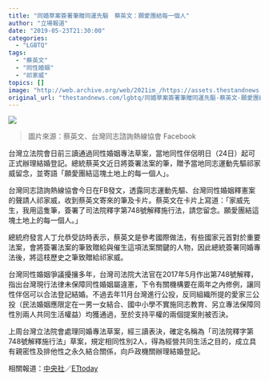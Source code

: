```yaml
---
title: "同婚草案簽署筆贈同運先驅　蔡英文：願愛團結每一個人"
author: "立場報道"
date: "2019-05-23T21:30:00"
categories:
  - "LGBTQ"
tags:
  - "蔡英文"
  - "同性婚姻"
  - "祁家威"
topics: []
image: "http://web.archive.org/web/2021im_/https://assets.thestandnews.com/media/photos/pen-01_witEw.png"
original_url: "thestandnews.com/lgbtq/同婚草案簽署筆贈同運先驅-蔡英文-願愛團結每一個人"
---
```

![](http://web.archive.org/web/2021im_/https://assets.thestandnews.com/media/photos/pen-01_witEw.png)
> 圖片來源：蔡英文、台灣同志諮詢熱線協會 Facebook

台灣立法院會日前三讀通過同性婚姻專法草案，當地同性伴侶明日（24日）起可正式辦理結婚登記。總統蔡英文近日將簽署法案的筆，贈予當地同志運動先驅祁家威留念，並寄語「願愛團結這塊土地上的每一個人」。

台灣同志諮詢熱線協會今日在FB發文，透露同志運動先驅、台灣同性婚姻釋憲案的聲請人祁家威，收到蔡英文寄來的筆及卡片。蔡英文在卡片上寫道：「家威先生，我用這隻筆，簽署了司法院釋字第748號解釋施行法，請您留念。願愛團結這塊土地上的每一個人。」

總統府發言人丁允恭受訪時表示，蔡英文是參考國際做法，有些國家元首對於重要法案，會將簽署法案的筆致贈給與催生這項法案關鍵的人物，因此總統簽署同婚專法後，將這枝歷史之筆致贈給祁家威。

台灣同性婚姻爭議擾攘多年，台灣司法院大法官在2017年5月作出第748號解釋，指出台灣現行法律未保障同性婚姻屬違憲，下令有關機構要在兩年之內修例，讓同性伴侶可以合法登記結婚。不過去年11月台灣進行公投，反同組織所提的愛家三公投（民法婚姻應限定在一男一女結合、國中小學不實施同志教育、另立專法保障同性別兩人共同生活權益）均獲通過，至於支持平權的兩個提案則被否決。

上周台灣立法院會處理同婚專法草案，經三讀表決，確定名稱為「司法院釋字第748號解釋施行法」草案，規定相同性別2人，得為經營共同生活之目的，成立具有親密性及排他性之永久結合關係，向戶政機關辦理結婚登記。

相關報道：[中央社](http://web.archive.org/web/20211229132223/https://www.cna.com.tw/news/firstnews/201905230290.aspx)／[ETtoday](http://web.archive.org/web/20211229132223/https://www.ettoday.net/news/20190523/1451315.htm)